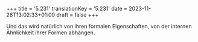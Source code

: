 +++
title = '5.231'
translationKey = '5.231'
date = 2023-11-26T13:02:33+01:00
draft = false
+++

Und das wird natürlich von ihren formalen Eigenschaften, von der internen Ähnlichkeit ihrer Formen abhängen.
